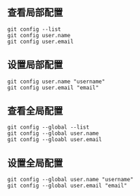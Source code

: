 ## 查看局部配置

```shell
git config --list
git config user.name
git config user.email
```

## 设置局部配置

```shell
git config user.name "username"
git config user.email "email"
```

## 查看全局配置

```shell
git config --global --list
git config --global user.name
git config --gloabl user.email
```

## 设置全局配置

```shell
git config --global user.name "username"
git config --global user.email "email"
```

